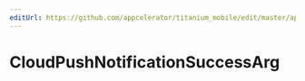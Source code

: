 ```yaml
---
editUrl: https://github.com/appcelerator/titanium_mobile/edit/master/apidoc/Modules/CloudPush/CloudPush.yml
---
```

# CloudPushNotificationSuccessArg

<TypeHeader/>

<ApiDocs/>
